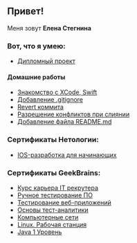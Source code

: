 
<h2>Привет!</h2> 
Меня зовут <b>Елена Стегнина</b></br>

<h3>Вот, что я умею:</h3>
<ul>
  <li><a href="https://github.com/StegninaES/navigation" target="_blank">Дипломный проект</a> </li>
</ul>

<h4>Домашние работы</h4>
<ul>
  <li><a href="https://github.com/StegninaES/ios-homeworks.git" target="_blank">Знакомство с XCode, Swift</a></li>
  <li><a href="https://github.com/StegninaES/hw-add-gitignore.git" target="_blank">Добавление .gitignore</a></li>
  <li><a href="https://github.com/StegninaES/hw-revert-commit.git" target="_blank">Revert коммита</a></li>
  <li><a href="https://github.com/StegninaES/hw-resolve-merge-conflicts.git" target="_blank">Разрешение конфликтов при слиянии</a></li>
  <li><a href="https://github.com/StegninaES/hw-add-readme-md.git" target="_blank">Добавление файла README.md</a></li>
</ul>



<h3>Сертификаты Нетологии:</h3>
<ul>
  <li><a href="https://github.com/StegninaES/StegninaES/blob/main/certificate.pdf" target="_blank">IOS-разработка для начинающих</a></li>
</ul>
<h3>Сертификаты GeekBrains:</h3>
<ul>
  <li><a href="https://github.com/StegninaES/StegninaES/blob/main/Окончил%20курс%20«Карьера%20IT-рекрутера».pdf" target="_blank">Курс карьера IT рекрутера</a></li>
  <li><a href="https://github.com/StegninaES/StegninaES/blob/main/Ручное%20тестирование%20ПО.pdf" target="_blank">Ручное тестирование ПО</a></li>
  <li><a href="https://github.com/StegninaES/StegninaES/blob/main/Тестирование%20веб-приложений.pdf" target="_blank">Тестирование веб-приложений</a></li>
  <li><a href="https://github.com/StegninaES/StegninaES/blob/main/Основы%20тест-аналитики.pdf" target="_blank">Основы тест-аналитики</a></li>
  <li><a href="https://github.com/StegninaES/StegninaES/blob/main/Компьютерные%20сети.%20Интерактивный%20курс.pdf" target="_blank">Компьютерные сети</a></li>
   <li><a href="https://github.com/StegninaES/StegninaES/blob/main/Linux.%20Рабочая%20станция.pdf" target="_blank">Linux. Рабочая станция</a></li>
   <li><a href="https://https://github.com/StegninaES/StegninaES/blob/main/Java.%20Уровень%201.pdf" target="_blank">Java 1 Уровень</a></li>
  
</ul>
